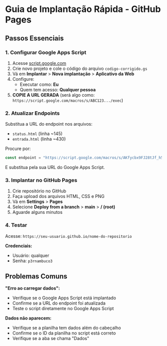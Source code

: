 # Guia de Implantação Rápida - GitHub Pages

## Passos Essenciais

### 1. Configurar Google Apps Script
1. Acesse [script.google.com](https://script.google.com)
2. Crie novo projeto e cole o código do arquivo `codigo-corrigido.gs`
3. Vá em **Implantar** > **Nova implantação** > **Aplicativo da Web**
4. Configure:
   - Executar como: **Eu**
   - Quem tem acesso: **Qualquer pessoa**
5. **COPIE A URL GERADA** (será algo como: `https://script.google.com/macros/s/ABC123.../exec`)

### 2. Atualizar Endpoints
Substitua a URL do endpoint nos arquivos:
- `status.html` (linha ~145)
- `entrada.html` (linha ~430)

Procure por:
```javascript
const endpoint = "https://script.google.com/macros/s/AKfycbx9FJ28tJf_h5C4owFjNthBYgNMbkgvzTokk4vL9Asee_1E08pExsSwyYR67Txv9Y476w/exec";
```

E substitua pela sua URL do Google Apps Script.

### 3. Implantar no GitHub Pages
1. Crie repositório no GitHub
2. Faça upload dos arquivos HTML, CSS e PNG
3. Vá em **Settings** > **Pages**
4. Selecione **Deploy from a branch** > **main** > **/ (root)**
5. Aguarde alguns minutos

### 4. Testar
Acesse: `https://seu-usuario.github.io/nome-do-repositorio`

**Credenciais:**
- Usuário: qualquer
- Senha: `p3rnambuco3`

## Problemas Comuns

**"Erro ao carregar dados":**
- Verifique se o Google Apps Script está implantado
- Confirme se a URL do endpoint foi atualizada
- Teste o script diretamente no Google Apps Script

**Dados não aparecem:**
- Verifique se a planilha tem dados além do cabeçalho
- Confirme se o ID da planilha no script está correto
- Verifique se a aba se chama "Dados"

